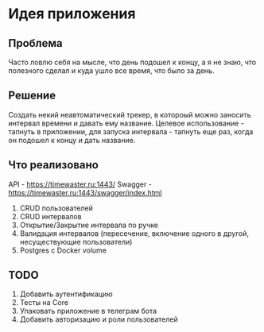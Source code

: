 # Идея приложения

## Проблема

Часто ловлю себя на мысле, что день подошел к концу, а я не знаю, что полезного сделал и куда ушло все время, что было за день.

## Решение

Создать некий неавтоматический трекер, в котороый можно заносить интервал времени и давать ему название. 
Целевое использование - тапнуть в приложении, для запуска интервала - тапнуть еще раз, когда он подошел к концу и дать название.

## Что реализовано

API - https://timewaster.ru:1443/
Swagger - https://timewaster.ru:1443/swagger/index.html

1. CRUD пользователей
2. CRUD интервалов
3. Открытие/Закрытие интервала по ручке
4. Валидация интервалов (пересечение, включение одного в другой, несуществующие пользователи)
5. Postgres с Docker volume

## TODO

1. Добавить аутентификацию
2. Тесты на Core
3. Упаковать приложение в телеграм бота
4. Добавить авторизацию и роли пользователей

